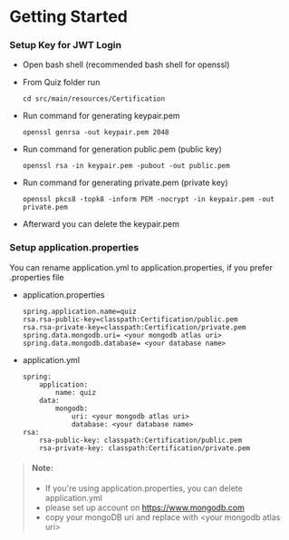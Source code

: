 # Getting Started

### Setup Key for JWT Login
+ Open bash shell (recommended bash shell for openssl)
+ From Quiz folder run

      cd src/main/resources/Certification
+ Run command for generating keypair.pem

      openssl genrsa -out keypair.pem 2048
+ Run command for generation public.pem (public key)

      openssl rsa -in keypair.pem -pubout -out public.pem
+ Run command for generating private.pem (private key)

      openssl pkcs8 -topk8 -inform PEM -nocrypt -in keypair.pem -out private.pem
+ Afterward you can delete the keypair.pem

### Setup application.properties
You can rename application.yml to application.properties, if you prefer .properties file
+ application.properties  

      spring.application.name=quiz
      rsa.rsa-public-key=classpath:Certification/public.pem
      rsa.rsa-private-key=classpath:Certification/private.pem
      spring.data.mongodb.uri= <your mongodb atlas uri>
      spring.data.mongodb.database= <your database name>
+ application.yml

      spring:
          application:
              name: quiz
          data:
              mongodb:
                  uri: <your mongodb atlas uri>
                  database: <your database name>
      rsa:
          rsa-public-key: classpath:Certification/public.pem
          rsa-private-key: classpath:Certification/private.pem


> #### Note:
> + If you're using application.properties, you can delete application.yml
> + please set up account on <https://www.mongodb.com>
> + copy your mongoDB uri and replace with \<your mongodb atlas uri>



